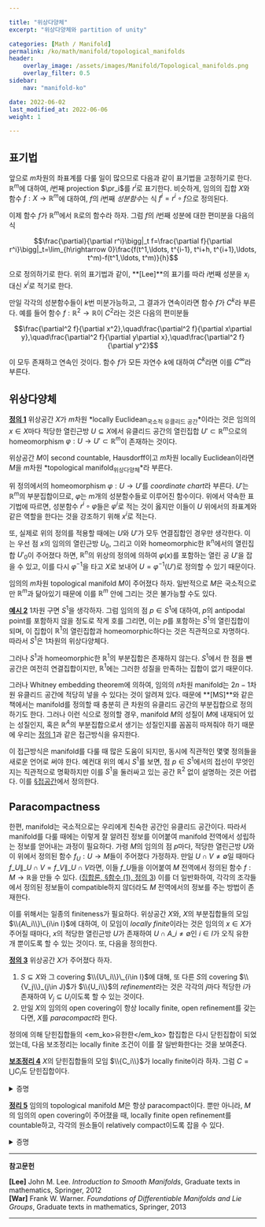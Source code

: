 ```yaml
---

title: "위상다양체"
excerpt: "위상다양체와 partition of unity"

categories: [Math / Manifold]
permalink: /ko/math/manifold/topological_manifolds
header:
    overlay_image: /assets/images/Manifold/Topological_manifolds.png
    overlay_filter: 0.5
sidebar: 
    nav: "manifold-ko"

date: 2022-06-02
last_modified_at: 2022-06-06
weight: 1

---
```


## 표기법

앞으로 $m$차원의 좌표계를 다룰 일이 많으므로 다음과 같이 표기법을 고정하기로 한다. $\mathbb{R}^m$에 대하여, $i$번째 projection $\pr_i$를 $r^i$로 표기한다. 비슷하게, 임의의 집합 $X$와 함수 $f:X\rightarrow\mathbb{R}^m$에 대하여, $f$의 $i$번째 *성분함수*는 식 $f^i=r^i\circ f$으로 정의된다. 

이제 함수 $f$가 $\mathbb{R}^m$에서 $\mathbb{R}$로의 함수라 하자. 그럼 $f$의 $i$번째 성분에 대한 편미분을 다음의 식

$$\frac{\partial}{\partial r^i}\bigg|_t f=\frac{\partial f}{\partial r^i}\bigg|_t=\lim_{h\rightarrow 0}\frac{f(t^1,\ldots, t^{i-1}, t^i+h, t^{i+1},\ldots, t^m)-f(t^1,\ldots, t^m)}{h}$$

으로 정의하기로 한다. 위의 표기법과 같이, **[Lee]**의 표기를 따라 $i$번째 성분을 $x_i$ 대신 $x^i$로 적기로 한다.

만일 각각의 성분함수들이 $k$번 미분가능하고, 그 결과가 연속이라면 함수 $f$가 $C^k$라 부른다. 예를 들어 함수 $f:\mathbb{R}^2\rightarrow\mathbb{R}$이 $C^2$라는 것은 다음의 편미분들

$$\frac{\partial^2 f}{\partial x^2},\quad\frac{\partial^2 f}{\partial x\partial y},\quad\frac{\partial^2 f}{\partial y\partial x},\quad\frac{\partial^2 f}{\partial y^2}$$

이 모두 존재하고 연속인 것이다. 함수 $f$가 모든 자연수 $k$에 대하여 $C^k$라면 이를 $C^\infty$라 부른다.

## 위상다양체

<div class="definition" markdown="1">

<ins id="df1">**정의 1**</ins> 위상공간 $X$가 $m$차원 *locally Euclidean<sub>국소적 유클리드 공간</sub>*이라는 것은 임의의 $x\in X$마다 적당한 열린근방 $U\subseteq X$에서 유클리드 공간의 열린집합 $U'\subset\mathbb{R}^m$으로의 homeomorphism $\varphi:U\rightarrow U'\subset\mathbb{R}^m$이 존재하는 것이다.  

위상공간 $M$이 second countable, Hausdorff이고 $m$차원 locally Euclidean이라면 $M$을 $m$차원 *topological manifold<sub>위상다양체</sub>*라 부른다.

</div>

위 정의에서의 homeomorphism $\varphi:U\rightarrow U'$를 *coordinate chart*라 부른다. $U'$는 $\mathbb{R}^m$의 부분집합이므로, $\varphi$는 $m$개의 성분함수들로 이루어진 함수이다. 위에서 약속한 표기법에 따르면, 성분함수 $r^i\circ\varphi$들은 $\varphi^i$로 적는 것이 옳지만 이들이 $U$ 위에서의 좌표계와 같은 역할을 한다는 것을 강조하기 위해 $x^i$로 적는다.

또, 실제로 위의 정의를 적용할 때에는 $U$와 $U'$가 모두 연결집합인 경우만 생각한다. 이는 우선 점 $x$의 임의의 열린근방 $U_0$, 그리고 이와 homeomorphic한 $\mathbb{R}^n$에서의 열린집합 $U'_0$이 주어졌다 하면, $\mathbb{R}^n$의 위상의 정의에 의하여 $\varphi(x)$를 포함하는 열린 공 $U'$을 잡을 수 있고, 이를 다시 $\varphi^{-1}$을 타고 $X$로 보내어 $U=\varphi^{-1}(U')$로 정의할 수 있기 때문이다. 

임의의 $m$차원 topological manifold $M$이 주어졌다 하자. 일반적으로 $M$은 국소적으로만 $\mathbb{R}^m$과 닮아있기 때문에 이를 $\mathbb{R}^m$ 안에 그리는 것은 불가능할 수도 있다. 

<div class="example" markdown="1">

<ins id="ex2">**예시 2**</ins> 1차원 구면 $S^1$을 생각하자. 그럼 임의의 점 $p\in S^1$에 대하여, $p$의 antipodal point를 포함하지 않을 정도로 작게 호를 그리면, 이는 $p$를 포함하는 $S^1$의 열린집합이 되며, 이 집합이 $\mathbb{R}^1$의 열린집합과 homeomorphic하다는 것은 직관적으로 자명하다. 따라서 $S^1$은 $1$차원의 위상다양체다. 

그러나 $S^1$과 homeomorphic한 $\mathbb{R}^1$의 부분집합은 존재하지 않는다. $S^1$에서 한 점을 뺀 공간은 여전히 연결집합이지만, $\mathbb{R}^1$에는 그러한 성질을 만족하는 집합이 없기 때문이다.

</div>

그러나 Whitney embedding theorem에 의하여, 임의의 $n$차원 manifold는 $2n-1$차원 유클리드 공간에 적당히 넣을 수 있다는 것이 알려져 있다. 때문에 **[MS]**와 같은 책에서는 manifold를 정의할 때 충분히 큰 차원의 유클리드 공간의 부분집합으로 정의하기도 한다. 그러나 이런 식으로 정의할 경우, manifold $M$의 성질이 $M$에 내재되어 있는 성질인지, 혹은 $\mathbb{R}^A$의 부분집합으로서 생기는 성질인지를 꼼꼼히 따져줘야 하기 때문에 우리는 [정의 1](#df1)과 같은 접근방식을 유지한다.

이 접근방식은 manifold를 다룰 때 많은 도움이 되지만, 동시에 직관적인 몇몇 정의들을 새로운 언어로 써야 한다. 예컨대 위의 예시 $S^1$를 보면, 점 $p\in S^1$에서의 접선이 무엇인지는 직관적으로 명확하지만 이를 $S^1$을 둘러싸고 있는 공간 $\mathbb{R}^2$ 없이 설명하는 것은 어렵다. 이를 [§접공간]()에서 정의한다. 

## Paracompactness

한편, manifold는 국소적으로는 우리에게 친숙한 공간인 유클리드 공간이다. 따라서 manifold를 다룰 때에는 이렇게 잘 알려진 정보를 이어붙여 manifold 전역에서 성립하는 정보를 얻어내는 과정이 필요하다. 가령 $M$의 임의의 점 $p$마다, 적당한 열린근방 $U$와 이 위에서 정의된 함수 $f_U:U\rightarrow M$들이 주어졌다 가정하자. 만일 $U\cap V\neq\emptyset$일 때마다 $f\_U\|\_{U\cap V}=f\_V\|\_{U\cap V}$라면, 이들 $f\_U$들을 이어붙여 $M$ 전역에서 정의된 함수 $f:M\rightarrow\mathbb{R}$을 만들 수 있다. ([집합론, §함수 (1), 정의 3](/ko/math/set_theory/functions_1#df3)) 이를 더 일반화하여, 각각의 조각들에서 정의된 정보들이 compatible하지 않더라도 $M$ 전역에서의 정보를 주는 방법이 존재한다. 

이를 위해서는 일종의 finiteness가 필요하다. 위상공간 $X$와, $X$의 부분집합들의 모임 $\\{A\_i\\}\_{i\in I}$에 대하여, 이 모임이 *locally finite*이라는 것은 임의의 $x\in X$가 주어질 때마다, $x$의 적당한 열린근방 $U$가 존재하여 $U\cap A\_i\neq\emptyset$인 $i\in I$가 오직 유한 개 뿐이도록 할 수 있는 것이다. 또, 다음을 정의한다.

<div class="definition" markdown="1">

<ins id="df3">**정의 3**</ins> 위상공간 $X$가 주어졌다 하자.

1. $S\subseteq X$와 그 covering $\\{U\_i\\}\_{i\in I}$에 대해, 또 다른 $S$의 covering $\\{V_j\\}_{j\in J}$가 $\\{U_i\\}$의 *refinement*라는 것은 각각의 $j$마다 적당한 $i$가 존재하여 $V_j\subseteq U_i$이도록 할 수 있는 것이다. 
2. 만일 $X$의 임의의 open covering이 항상 locally finite, open refinement를 갖는다면, $X$를 *paracompact*라 한다.

</div>

정의에 의해 닫힌집합들의 <em_ko>유한한</em_ko> 합집합은 다시 닫힌집합이 되었었는데, 다음 보조정리는 locally finite 조건이 이를 잘 일반화한다는 것을 보여준다.

<div class="proposition" markdown="1">

<ins id="lem4">**보조정리 4**</ins> $X$의 닫힌집합들의 모임 $\\{C_i\\}$가 locally finite이라 하자. 그럼 $C=\bigcup C_i$도 닫힌집합이다.

</div>

<details class="proof" markdown="1">
<summary>증명</summary>

$X\setminus C$가 열린집합임을 보이면 충분하다. 임의의 $x\not\in C$에 대하여, 유한히 많은 $C_i$들과만 만나는 열린근방 $V$를 찾을 수 있다. 각각의 $i\in I$에 대해 $U_i=X\setminus C_i$라 하자. 그럼 

$$X\setminus C=X\setminus\bigcup_{i\in I} C_i= \bigcap_{i\in I} (X\setminus C_i)=\bigcap_{i\in I} U_i$$

이므로, $X\setminus C$는 집합 $V\cap \bigcap U_i$를 포함한다. 따라서 $V\cap \bigcap U_i$는 집합 $X\setminus C$에 포함된 $x$의 열린근방이며, $x\in C$는 임의의 원소였으므로 $X\setminus C$는 열린집합이다.

</details>

<div class="proposition" markdown="1">

<ins id="thm5">**정리 5**</ins> 임의의 topological manifold $M$은 항상 paracompact이다. 뿐만 아니라, $M$의 임의의 open covering이 주어졌을 때, locally finite open refinement를 countable하고, 각각의 원소들이 relatively compact이도록 잡을 수 있다. 

</div>
<details class="proof" markdown="1">
<summary>증명</summary>

우선 $M$은 second countable이므로 $M$의 countable basis $\mathcal{B}$가 존재한다. 이 중 relatively compact한 것들만 모아 그 모임을 $\\{U_i\\}$라 하자. 그럼

1. 임의의 $p\in M$에 대하여, $p$를 포함하는 적절한 열린집합 $U$는 $\varphi:U\rightarrow U'$에 의해 $\mathbb{R}^m$의 열린집합 $U'$와 homeomorphic하다. 이제 $B(\varphi(p),\epsilon)\subseteq U'$를 만족하는 적절한 $\epsilon>0$을 잡으면, 두 집합

    $$V'=B(\varphi(p),\epsilon/2),\qquad K'=\clV$$

    가 정의되며, $V'$는 열린집합, $K'$는 compact이다.  

    이제 $V=\varphi^{-1}(V')$, $K=\varphi^{-1}(K')$라 하면 $p\subseteq V\subseteq K$이고 $M$에서 $V$는 열린집합, $K$는 compact이다. 한편, $\mathcal{B}$는 $M$의 basis이므로 

    $$V=\bigcup_{\substack{B\in\mathcal{B}\\B\subseteq V}}B$$

    로 쓸 수 있는데, 우변의 합집합의 조건을 만족하는 $B$는 $B\subseteq V\subseteq K$를 만족하므로, $\clB\subseteq K$이고 따라서 relatively compact가 되어 $\\{U_i\\}$에 속한다. 즉, 임의의 $p\in M$에 대하여 $p\in U_i$이도록 하는 적절한 $i$가 존재한다.

2. 비슷하게, 임의의 $U_i,U_j$에 대하여 $p\in U_i\cap U_j$라 하자. 그럼 1번에서 만든 것과 동일하게 열린집합 $V_i,V_j$와 compact set들 $K_i$, $K_j$를 만들 수 있다. 이제 $V_i\cap V_j$를 $\mathcal{B}$의 원소들의 합집합으로 표현하면 $V_i\cap V_j\subseteq K_i\cap K_j$이므로 다시
    
    $$p\in B\subseteq V_i\cap V_j\subseteq K_i\cap K_j$$

    를 만족하는 $B\in\mathcal{B}$를 찾을 수 있고, 이러한 $B$는 compact set $K_i\cap K_j$의 부분집합이므로 relatively compact가 되어 $B\in\\{U_i\\}$이다. 

위의 1번과 2번에서, 모임 $\\{U_i\\}$가 $M$의 basis가 된다는 것을 확인할 수 있다. 

이제 $G_1=U_1$으로 두고, 

$$G_k=U_1\cup\cdots\cup U_{j_k}$$

가 정의되었다 하자. 귀납적으로 $j_{k+1}$을 

$$\cl G_k\subset\bigcup_{i=1}^{j_{k+1}} U_i$$

가 성립하고, $j_k$보다 큰 정수 중 가장 작은 것으로 두면 $\\{G_k\\}$는 열린집합들의 ascending chain이고 $\\{\clG_k\\}$는 exhaustion이다. (<#ref#>)

이를 이용해 $M$이 paracompact임을 보일 수 있다. $\\{V_\alpha\\}\_{\alpha\in\Lambda}$가 임의의 open covering이라 하자. 각각의 $i$에 대하여, $\cl(G_i)\setminus G_{i-1}$은 집합 $G_{i+1}\setminus\cl(G_{i-2})$에 포함된 compact set이다. 이제 $\\{V_\alpha\\}$의 open refinement $\\{V\_\alpha\cap(G_{i+1}\setminus\cl(G_{i-2}))\\}$는 compact set $\cl(G_i)\setminus G_{i-1}$의 open covering으로서, finite subcover를 가진다. 또, 비슷하게 index가 작은 $\cl(G_2)\subseteq G_3$의 경우에도 $\clG_2$를 덮는 유한한 $\\{V\_\alpha\cap G\_3\\}$의 subcover를 생각할 수 있다.  
이렇게 만든 subcover들의 모임이 $\\{V_\alpha\\}$의 open refinement가 되는 것은 자명하다. 또, 이 모임은 countable한 compact set $\cl(G_i)\setminus G_{i-1}$마다 유한히 많은 원소들을 모아서 만들어진 모임이므로 자연스럽게 countable이다. 임의의 점 $p\in M$은 정확히 하나의 $\cl(G_i)\setminus G_{i-1}$에만 포함되므로 이 모임은 locally finite이고, 마지막으로 이 모임의 임의의 원소는 충분히 큰 $N$에 대하여 compact set $\clG_N$의 부분집합이므로 relatively compact이다.

</details>




---

**참고문헌**

**[Lee]** John M. Lee. *Introduction to Smooth Manifolds*, Graduate texts in mathematics, Springer, 2012  
**[War]** Frank W. Warner. *Foundations of Differentiable Manifolds and Lie Groups*, Graduate texts in mathematics, Springer, 2013    

---


[^1]: 보편적으로 coordinate domain이 이 역할을 담당한다.

